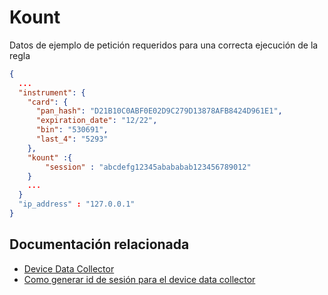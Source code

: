 # Kount 


Datos de ejemplo de petición requeridos para una correcta ejecución de la regla 

```json
{
  ...
  "instrument": {
    "card": {
      "pan_hash": "D21B10C0ABF0E02D9C279D13878AFB8424D961E1",
      "expiration_date": "12/22",
      "bin": "530691",
      "last_4": "5293"
    },
    "kount" :{
        "session" : "abcdefg12345abababab123456789012"
    }
    ...
  }
  "ip_address" : "127.0.0.1"
}
```


## Documentación relacionada 

* [Device Data Collector](https://developer.kount.com/hc/en-us/articles/6731598562836-How-to-Integrate-the-Kount-Web-Client-for-Device-Data-Collection-into-Your-Website)
* [Como generar id de sesión para el device data collector](https://developer.kount.com/hc/en-us/articles/4411121644820-How-to-Create-a-Session-ID-for-the-Device-Data-Collector-DDC-)